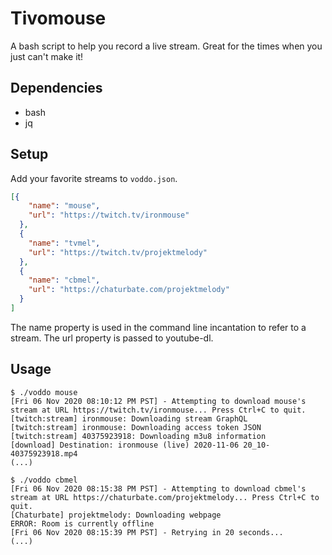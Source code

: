# Tivomouse

A bash script to help you record a live stream. Great for the times when you just can't make it!

## Dependencies

  * bash
  * jq

## Setup

Add your favorite streams to `voddo.json`.

```json
[{
    "name": "mouse",
    "url": "https://twitch.tv/ironmouse"
  },
  {
    "name": "tvmel",
    "url": "https://twitch.tv/projektmelody"
  },
  {
    "name": "cbmel",
    "url": "https://chaturbate.com/projektmelody"
  }
]
```

The name property is used in the command line incantation to refer to a stream. The url property is passed to youtube-dl.

## Usage

```
$ ./voddo mouse
[Fri 06 Nov 2020 08:10:12 PM PST] - Attempting to download mouse's stream at URL https://twitch.tv/ironmouse... Press Ctrl+C to quit.
[twitch:stream] ironmouse: Downloading stream GraphQL
[twitch:stream] ironmouse: Downloading access token JSON
[twitch:stream] 40375923918: Downloading m3u8 information
[download] Destination: ironmouse (live) 2020-11-06 20_10-40375923918.mp4
(...)
```

```
$ ./voddo cbmel
[Fri 06 Nov 2020 08:15:38 PM PST] - Attempting to download cbmel's stream at URL https://chaturbate.com/projektmelody... Press Ctrl+C to quit.
[Chaturbate] projektmelody: Downloading webpage
ERROR: Room is currently offline
[Fri 06 Nov 2020 08:15:39 PM PST] - Retrying in 20 seconds...
(...)
```
